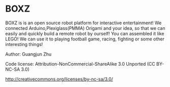 BOXZ
====

BOXZ is is an open source robot platform for interactive entertainment! We connected Arduino,Plexiglass(PMMA) Origami and your idea, so that we can easily and quickly build a remote robot by ourself! You can assembled it like LEGO! We can use it to playing football game, racing, fighting or some other interesting things!

Author: Guangjun Zhu 


Code license: Attribution-NonCommercial-ShareAlike 3.0 Unported (CC BY-NC-SA 3.0) 

http://creativecommons.org/licenses/by-nc-sa/3.0/ 